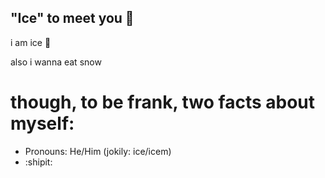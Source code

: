 ## "Ice" to meet you 👋
i am ice 🧊

also i wanna eat snow

# though, to be frank, two facts about myself:
- Pronouns: He/Him (jokily: ice/icem)
- :shipit:
<!--
**Icey67/Icey67** is a ✨ _special_ ✨ repository because its `README.md` (this file) appears on your GitHub profile.

Here are some ideas to get you started:

- 🔭 I’m currently working on ...
- 🌱 I’m currently learning ...
- 👯 I’m looking to collaborate on ...
- 🤔 I’m looking for help with ...
- 💬 Ask me about ...
- 📫 How to reach me: ...
- 😄 Pronouns: ...
- ⚡ Fun fact: ...
-->
